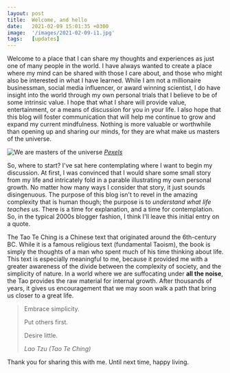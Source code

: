 ```yaml
---
layout: post
title:  Welcome, and hello
date:   2021-02-09 15:01:35 +0300
image:  '/images/2021-02-09-i1.jpg'
tags:   [updates]
---
```

Welcome to a place that I can share my thoughts and experiences as just one of many people in the world. I have always wanted to create a place where my mind can be shared with those I care about, and those who might also be interested in what I have learned. While I am not a millionaire businessman, social media influencer, or award winning scientist, I do have insight into the world through my own personal trials that I believe to be of some intrinsic value. I hope that what I share will provide value, entertainment, or a means of discussion for you in your life. I also hope that this blog will foster communication that will help me continue to grow and expand my current mindfulness. Nothing is more valuable or worthwhile than opening up and sharing our minds, for they are what make us masters of the universe. 

![We are masters of the universe]({{site.baseurl}}/images/2021-02-09-i1.jpg)
*[Pexels](https://www.pexels.com/)*

So, where to start? I've sat here contemplating where I want to begin my discussion. At first, I was convinced that I would share some small story from my life and intricately fold in a parable illustrating my own personal growth. No matter how many ways I consider that story, it just sounds disingenuous. The purpose of this blog isn't to revel in the amazing complexity that is human though; the purpose is to *understand what life teaches us*. There is a time for explanation, and a time for contemplation. So, in the typical 2000s blogger fashion, I think I'll leave this initial entry on a quote. 

The Tao Te Ching is a Chinese text that originated around the 6th-century BC. While it is a famous religious text (fundamental Taoism), the book is simply the thoughts of a man who spent much of his time thinking about life. This text is especially meaningful to me, because it provided me with a greater awareness of the divide between the complexity of society, and the simplicity of nature. In a world where we are suffocating under **all the noise**, the Tao provides the raw material for internal growth. After thousands of years, it gives us encouragement that we may soon walk a path that bring us closer to a great life. 

> Embrace simplicity.
>
> Put others first.
>
> Desire little.
>
> <cite>Lao Tzu (*Tao Te Ching*)</cite>

Thank you for sharing this with me. Until next time, happy living. 